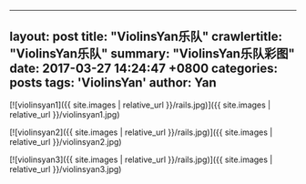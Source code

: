 
---
layout: post
title:  "ViolinsYan乐队"
crawlertitle: "ViolinsYan乐队"
summary: "ViolinsYan乐队彩图"
date:   2017-03-27 14:24:47 +0800
categories: posts
tags: 'ViolinsYan'
author: Yan
---

[![violinsyan1]({{ site.images | relative_url }}/rails.jpg)]({{ site.images | relative_url }}/violinsyan1.jpg)

[![violinsyan2]({{ site.images | relative_url }}/rails.jpg)]({{ site.images | relative_url }}/violinsyan2.jpg)

[![violinsyan3]({{ site.images | relative_url }}/rails.jpg)]({{ site.images | relative_url }}/violinsyan3.jpg)

